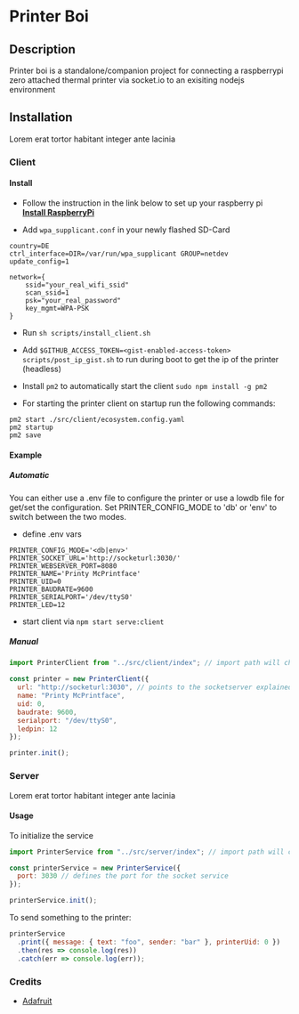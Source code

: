 # Printer Boi

## Description

Printer boi is a standalone/companion project for connecting a raspberrypi zero attached thermal printer via socket.io to an exisiting nodejs environment

## Installation

Lorem erat tortor habitant integer ante lacinia

### Client

#### Install

- Follow the instruction in the link below to set up your raspberry pi\
  **[Install RaspberryPi](https://styxit.com/2017/03/14/headless-raspberry-setup.html)**

- Add `wpa_supplicant.conf` in your newly flashed SD-Card

```config
country=DE
ctrl_interface=DIR=/var/run/wpa_supplicant GROUP=netdev
update_config=1

network={
    ssid="your_real_wifi_ssid"
    scan_ssid=1
    psk="your_real_password"
    key_mgmt=WPA-PSK
}
```

- Run `sh scripts/install_client.sh`

- Add `$GITHUB_ACCESS_TOKEN=<gist-enabled-access-token> scripts/post_ip_gist.sh` to run during boot to get the ip of the printer (headless)

- Install `pm2` to automatically start the client `sudo npm install -g pm2`

- For starting the printer client on startup run the following commands:

```shell
pm2 start ./src/client/ecosystem.config.yaml
pm2 startup
pm2 save
```

#### Example

##### Automatic

You can either use a .env file to configure the printer or use a lowdb file for get/set the configuration.
Set PRINTER_CONFIG_MODE to 'db' or 'env' to switch between the two modes.

- define .env vars

```dotenv
PRINTER_CONFIG_MODE='<db|env>'
PRINTER_SOCKET_URL='http://socketurl:3030/'
PRINTER_WEBSERVER_PORT=8080
PRINTER_NAME='Printy McPrintface'
PRINTER_UID=0
PRINTER_BAUDRATE=9600
PRINTER_SERIALPORT='/dev/ttyS0'
PRINTER_LED=12
```

- start client via `npm start serve:client`

##### Manual

```javascript
import PrinterClient from "../src/client/index"; // import path will change

const printer = new PrinterClient({
  url: "http://socketurl:3030", // points to the socketserver explained below
  name: "Printy McPrintface",
  uid: 0,
  baudrate: 9600,
  serialport: "/dev/ttyS0",
  ledpin: 12
});

printer.init();
```

### Server

Lorem erat tortor habitant integer ante lacinia

#### Usage

To initialize the service

```javascript
import PrinterService from "../src/server/index"; // import path will change

const printerService = new PrinterService({
  port: 3030 // defines the port for the socket service
});

printerService.init();
```

To send something to the printer:

```javascript
printerService
  .print({ message: { text: "foo", sender: "bar" }, printerUid: 0 })
  .then(res => console.log(res))
  .catch(err => console.log(err));
```

### Credits

- [Adafruit](https://github.com/adafruit/Python-Thermal-Printer)
